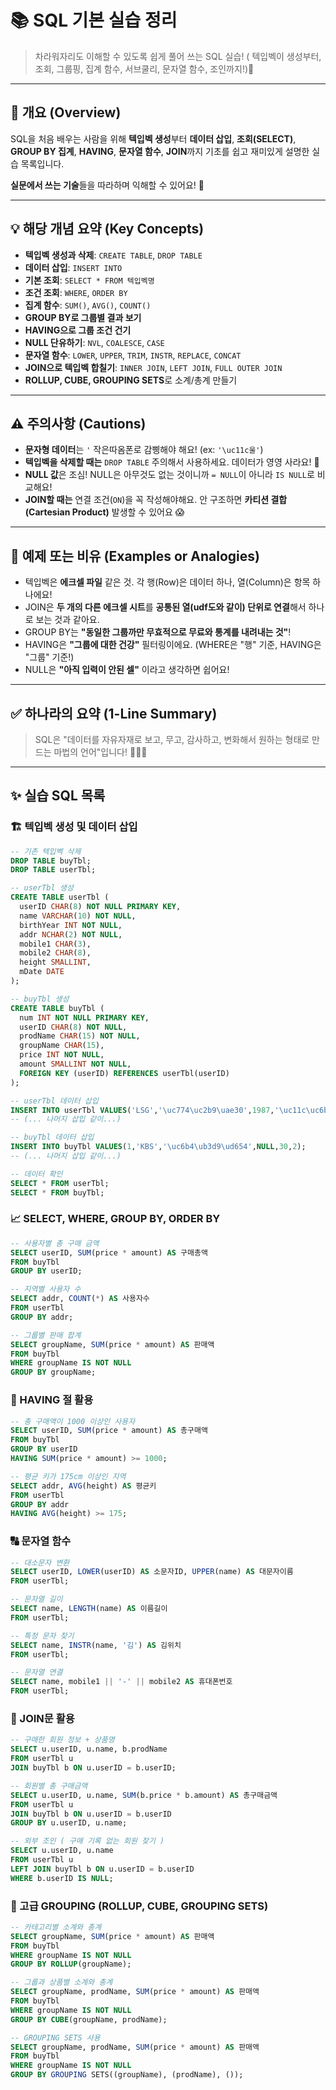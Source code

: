 # 📚 SQL 기본 실습 정리

> 차라워자리도 이해할 수 있도록 쉽게 풀어 쓰는 SQL 실습! ( 텍입벡이 생성부터, 조회, 그룹핑, 집계 함수, 서브쿨리, 문자열 함수, 조인까지!)🚀

---

## 📌 개요 (Overview)

SQL을 처음 배우는 사람을 위해 **텍입벡 생성**부터 **데이터 삽입**, **조회(SELECT)**, **GROUP BY 집계**, **HAVING**, **문자열 함수**, **JOIN**까지 기초를 쉽고 재미있게 설명한 실습 목록입니다.

**실문에서 쓰는 기술**들을 따라하며 익해할 수 있어요! 🌟

---

## 💡 해당 개념 요약 (Key Concepts)

- **텍입벡 생성과 삭제**: `CREATE TABLE`, `DROP TABLE`
- **데이터 삽입**: `INSERT INTO`
- **기본 조회**: `SELECT * FROM 텍입벡명`
- **조건 조회**: `WHERE`, `ORDER BY`
- **집계 함수**: `SUM()`, `AVG()`, `COUNT()`
- **GROUP BY로 그룹별 결과 보기**
- **HAVING으로 그룹 조건 건기**
- **NULL 단유하기**: `NVL`, `COALESCE`, `CASE`
- **문자열 함수**: `LOWER`, `UPPER`, `TRIM`, `INSTR`, `REPLACE`, `CONCAT`
- **JOIN으로 텍입벡 합칠기**: `INNER JOIN`, `LEFT JOIN`, `FULL OUTER JOIN`
- **ROLLUP, CUBE, GROUPING SETS**로 소계/총계 만들기

---

## ⚠ 주의사항 (Cautions)

- **문자형 데이터**는 `'` 작은따옴폰로 감삥해야 해요! (ex: `'\uc11c울'`)
- **텍입벡을 삭제할 때는** `DROP TABLE` 주의해서 사용하세요. 데이터가 영영 사라요! 🧹
- **NULL 값**은 조심! NULL은 아무것도 없는 것이니까 `= NULL`이 아니라 `IS NULL`로 비교해요!
- **JOIN할 때는** 연결 조건(`ON`)을 꼭 작성해야해요. 안 구조하면 **카티션 결합(Cartesian Product)** 발생할 수 있어요 😱

---

## 🧪 예제 또는 비유 (Examples or Analogies)

- 텍입벡은 **에크셀 파일** 같은 것. 각 행(Row)은 데이터 하나, 열(Column)은 항목 하나에요!
- JOIN은 **두 개의 다른 에크셀 시트**를 **공통된 열(udf도와 같이) 단위로 연결**해서 하나로 보는 것과 같아요.
- GROUP BY는 **"동일한 그룹까만 무효적으로 무료와 통계를 내려내는 것"**!
- HAVING은 **"그룹에 대한 건강"** 필터링이에요. (WHERE은 "행" 기준, HAVING은 "그룹" 기준!)
- NULL은 **"아직 입력이 안된 셀"** 이라고 생각하면 쉽어요!

---

## ✅ 하나라의 요약 (1-Line Summary)

> SQL은 "데이터를 자유자재로 보고, 무고, 감사하고, 변화해서 원하는 형태로 만드는 마법의 언어"입니다! 🧙‍♂️✨

---

## ✨ 실습 SQL 목록

### 🏗️ 텍입벡 생성 및 데이터 삽입

```sql
-- 기존 텍입벡 삭제
DROP TABLE buyTbl;
DROP TABLE userTbl;

-- userTbl 생성
CREATE TABLE userTbl (
  userID CHAR(8) NOT NULL PRIMARY KEY,
  name VARCHAR(10) NOT NULL,
  birthYear INT NOT NULL,
  addr NCHAR(2) NOT NULL,
  mobile1 CHAR(3),
  mobile2 CHAR(8),
  height SMALLINT,
  mDate DATE
);

-- buyTbl 생성
CREATE TABLE buyTbl (
  num INT NOT NULL PRIMARY KEY,
  userID CHAR(8) NOT NULL,
  prodName CHAR(15) NOT NULL,
  groupName CHAR(15),
  price INT NOT NULL,
  amount SMALLINT NOT NULL,
  FOREIGN KEY (userID) REFERENCES userTbl(userID)
);

-- userTbl 데이터 삽입
INSERT INTO userTbl VALUES('LSG','\uc774\uc2b9\uae30',1987,'\uc11c\uc6b8','011','1111111',182,'2008-08-08');
-- (... 나머지 삽입 같이...)

-- buyTbl 데이터 삽입
INSERT INTO buyTbl VALUES(1,'KBS','\uc6b4\ub3d9\ud654',NULL,30,2);
-- (... 나머지 삽입 같이...)

-- 데이터 확인
SELECT * FROM userTbl;
SELECT * FROM buyTbl;
```

### 📈 SELECT, WHERE, GROUP BY, ORDER BY

```sql
-- 사용자별 총 구매 금액
SELECT userID, SUM(price * amount) AS 구매총액
FROM buyTbl
GROUP BY userID;

-- 지역별 사용자 수
SELECT addr, COUNT(*) AS 사용자수
FROM userTbl
GROUP BY addr;

-- 그룹별 판매 합계
SELECT groupName, SUM(price * amount) AS 판매액
FROM buyTbl
WHERE groupName IS NOT NULL
GROUP BY groupName;
```

### 🧐 HAVING 절 활용

```sql
-- 총 구매액이 1000 이상인 사용자
SELECT userID, SUM(price * amount) AS 총구매액
FROM buyTbl
GROUP BY userID
HAVING SUM(price * amount) >= 1000;

-- 평균 키가 175cm 이상인 지역
SELECT addr, AVG(height) AS 평균키
FROM userTbl
GROUP BY addr
HAVING AVG(height) >= 175;
```

### 🔠 문자열 함수

```sql
-- 대소문자 변환
SELECT userID, LOWER(userID) AS 소문자ID, UPPER(name) AS 대문자이름
FROM userTbl;

-- 문자열 길이
SELECT name, LENGTH(name) AS 이름길이
FROM userTbl;

-- 특정 문자 찾기
SELECT name, INSTR(name, '김') AS 김위치
FROM userTbl;

-- 문자열 연결
SELECT name, mobile1 || '-' || mobile2 AS 휴대폰번호
FROM userTbl;
```

### 🔗 JOIN문 활용

```sql
-- 구매한 회원 정보 + 상품명
SELECT u.userID, u.name, b.prodName
FROM userTbl u
JOIN buyTbl b ON u.userID = b.userID;

-- 회원별 총 구매금액
SELECT u.userID, u.name, SUM(b.price * b.amount) AS 총구매금액
FROM userTbl u
JOIN buyTbl b ON u.userID = b.userID
GROUP BY u.userID, u.name;

-- 외부 조인 ( 구매 기록 없는 회원 찾기 )
SELECT u.userID, u.name
FROM userTbl u
LEFT JOIN buyTbl b ON u.userID = b.userID
WHERE b.userID IS NULL;
```

### 🧮 고급 GROUPING (ROLLUP, CUBE, GROUPING SETS)

```sql
-- 카테고리별 소계와 총계
SELECT groupName, SUM(price * amount) AS 판매액
FROM buyTbl
WHERE groupName IS NOT NULL
GROUP BY ROLLUP(groupName);

-- 그룹과 상품별 소계와 총계
SELECT groupName, prodName, SUM(price * amount) AS 판매액
FROM buyTbl
WHERE groupName IS NOT NULL
GROUP BY CUBE(groupName, prodName);

-- GROUPING SETS 사용
SELECT groupName, prodName, SUM(price * amount) AS 판매액
FROM buyTbl
WHERE groupName IS NOT NULL
GROUP BY GROUPING SETS((groupName), (prodName), ());
```

